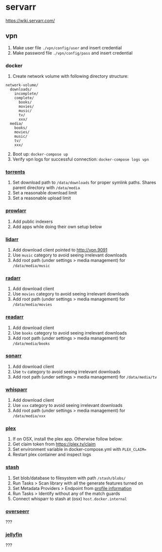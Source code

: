# servarr

https://wiki.servarr.com/

## vpn

1. Make user file `./vpn/config/user` and insert credential
2. Make password file `./vpn/config/pass`  and insert credential

### docker

1. Create network volume with following directory structure:

```
network-volume/
  downloads/
    incomplete/
    complete/
      books/
      movies/
      music/
      tv/
      xxx/
  media/
    books/
    movies/
    music/
    tv/
    xxx/
``` 
2. Boot up: `docker-compose up`
3. Verify vpn logs for successful connection: `docker-compose logs vpn`

### [torrents](http://localhost:9091)

1. Set download path to `/data/downloads` for proper symlink paths. Shares parent directory with `/data/media`
2. Set a reasonable download limit
3. Set a reasonable upload limit  

### [prowlarr](http://localhost:9696)

1. Add public indexers
2. Add apps while doing their own setup below

### [lidarr](http://localhost:8686)

1. Add download client pointed to http://vpn.9091
2. Use `music` category to avoid seeing irrelevant downloads
3. Add root path (under settings > media management) for `/data/media/music`

### [radarr](http://localhost:7878)

1. Add download client
2. Use `movies` category to avoid seeing irrelevant downloads
3. Add root path (under settings > media management) for `/data/media/movies`

### [readarr](http://localhost:8787)

1. Add download client
2. Use `books` category to avoid seeing irrelevant downloads
3. Add root path (under settings > media management) for `/data/media/books`

### [sonarr](http://localhost:8989)

1. Add download client
2. Use `tv` category to avoid seeing irrelevant downloads
3. Add root path (under settings > media management) for `/data/media/tv`

### [whisparr](http://localhost:6969)

1. Add download client
2. Use `xxx` category to avoid seeing irrelevant downloads
3. Add root path (under settings > media management) for `/data/media/xxx`

### [plex](http://localhost:32400/)

1. If on OSX, install the plex app. Otherwise follow below:
1. Get claim token from https://plex.tv/claim
2. Set environment variable in docker-compose.yml with `PLEX_CLAIM=`
3. Restart plex container and inspect logs

### [stash](http://localhost:9999/)

1. Set blob/database to filesystem with path `/stash/blobs/`
2. Run Tasks > Scan library with all the generate features turned on
3. Set Metadata Providers > Endpoint from [profile information](https://stashdb.org)
4. Run Tasks > Identify without any of the match guards
5. Connect whisparr to stash at (osx) `host.docker.internal`

### [overseerr](http://localhost:5055)

???

### [jellyfin](http://localhost:8096)

???
